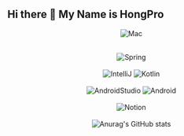 ## Hi there 👋 My Name is HongPro
<div align=center>	
  
![Mac](https://img.shields.io/badge/mac%20os-000000?style=for-the-badge&logo=apple&logoColor=white) <br/><br/>

![Spring](https://img.shields.io/badge/Spring-6DB33F?style=for-the-badge&logo=spring&logoColor=white) <br/><br/>
![IntelliJ](https://img.shields.io/badge/IntelliJ_IDEA-000000.svg?style=for-the-badge&logo=intellij-idea&logoColor=white)
![Kotlin](https://img.shields.io/badge/Kotlin-0095D5?&style=for-the-badge&logo=kotlin&logoColor=white) <br/><br/>
![AndroidStudio](https://img.shields.io/badge/Android_Studio-3DDC84?style=for-the-badge&logo=android-studio&logoColor=white)
![Android](https://img.shields.io/badge/Android-3DDC84?style=for-the-badge&logo=android&logoColor=white) <br/><br/>
![Notion](https://img.shields.io/badge/Notion-000000?style=for-the-badge&logo=notion&logoColor=white) <br/><br/>
![Anurag's GitHub stats](https://github-readme-stats.vercel.app/api?username=H-HOPES&show_icons=true&theme=radical)
  
</div>

